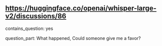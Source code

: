 ## https://huggingface.co/openai/whisper-large-v2/discussions/86

contains_question: yes

question_part: What happened, Could someone give me a favor?